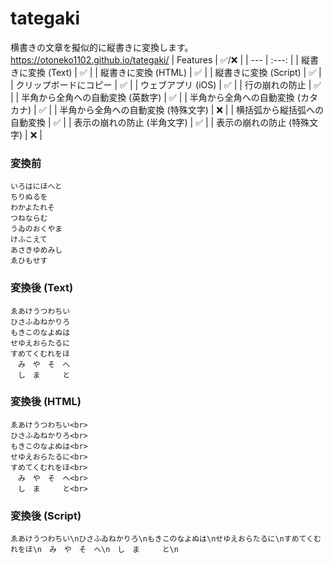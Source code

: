 # tategaki
横書きの文章を擬似的に縦書きに変換します。<br>
https://otoneko1102.github.io/tategaki/
| Features | ✅/❌ |
| --- | :---: |
| 縦書きに変換 (Text) | ✅ |
| 縦書きに変換 (HTML) | ✅ |
| 縦書きに変換 (Script) | ✅ |
| クリップボードにコピー | ✅ |
| ウェブアプリ (iOS) | ✅ |
| 行の崩れの防止 | ✅ |
| 半角から全角への自動変換 (英数字) | ✅ |
| 半角から全角への自動変換 (カタカナ) | ✅ |
| 半角から全角への自動変換 (特殊文字) | ❌ |
| 横括弧から縦括弧への自動変換 | ✅ |
| 表示の崩れの防止 (半角文字) | ✅ |
| 表示の崩れの防止 (特殊文字) | ❌ |
### 変換前

```
いろはにほへと
ちりぬるを
わかよたれそ
つねならむ
うゐのおくやま
けふこえて
あさきゆめみし
ゑひもせす
```
### 変換後 (Text)
```
ゑあけうつわちい
ひさふゐねかりろ
もきこのなよぬは
せゆえおらたるに
すめてくむれをほ
　み　や　そ　へ
　し　ま　　　と
```
### 変換後 (HTML)
```
ゑあけうつわちい<br>
ひさふゐねかりろ<br>
もきこのなよぬは<br>
せゆえおらたるに<br>
すめてくむれをほ<br>
　み　や　そ　へ<br>
　し　ま　　　と<br>
```
### 変換後 (Script)
```
ゑあけうつわちい\nひさふゐねかりろ\nもきこのなよぬは\nせゆえおらたるに\nすめてくむれをほ\n　み　や　そ　へ\n　し　ま　　　と\n
```
